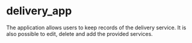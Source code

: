 # delivery_app
The application allows users to keep records of the delivery service. It is also possible to edit, delete and add the provided services.
